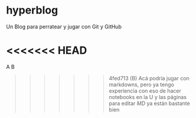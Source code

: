 # hyperblog
Un Blog para perratear y jugar con Git y GitHub

<<<<<<< HEAD
=======
A
B

>>>>>>> 4fed713 (B)
>Acá podría jugar con markdowns, pero ya tengo experiencia con eso de hacer notebooks en la U y las páginas para editar *MD* ya están bastante bien